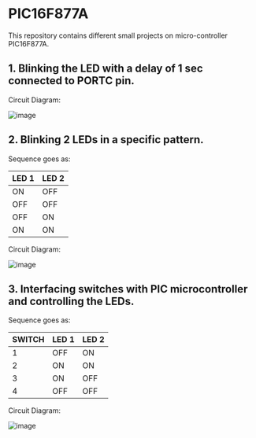 # PIC16F877A
This repository contains different small projects on micro-controller PIC16F877A.
## 1. Blinking the LED with a delay of 1 sec connected to PORTC pin.
Circuit Diagram:

![image](https://github.com/user-attachments/assets/b38d2d48-03cb-454f-a73e-ce559a3464e6)

## 2. Blinking 2 LEDs in a specific pattern.
Sequence goes as:

| LED 1 | LED 2|
|-------|------|
| ON | OFF |
| OFF | OFF |
| OFF | ON |
| ON | ON |

Circuit Diagram:

![image](https://github.com/user-attachments/assets/af6139c8-82ed-4beb-8c17-fd56116751bb)

## 3. Interfacing switches with PIC microcontroller and controlling the LEDs.
Sequence goes as:

|  SWITCH | LED 1 |LED 2 |
|-------|------|------|
| 1 | OFF | ON |
| 2 | ON | ON |
| 3 | ON | OFF |
| 4 | OFF | OFF |

Circuit Diagram:

![image](https://github.com/user-attachments/assets/6b49566b-f577-435e-a2ef-368c3b59d5a1)


